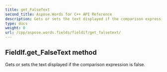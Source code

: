 ```yaml
---
title: get_FalseText
second_title: Aspose.Words for C++ API Reference
description: Gets or sets the text displayed if the comparison expression is false. 
type: docs
weight: 0
url: /cpp/aspose.words.fields/fieldif/get_falsetext/
---
```

## FieldIf.get_FalseText method


Gets or sets the text displayed if the comparison expression is false. 

